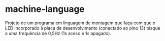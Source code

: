 # machine-language
Projeto de um programa em linguagem de montagem que faça com que o LED incorporado à placa de desenvolvimento (conectado ao pino 13) pisque a uma frequência de 0,5Hz (1s aceso e 1s apagado).
